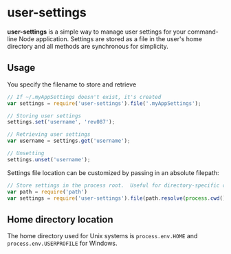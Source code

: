 # user-settings

__user-settings__ is a simple way to manage user settings for your command-line Node application. Settings are stored as a file in the user's home directory and all methods are synchronous for simplicity.

## Usage

You specify the filename to store and retrieve

```js
// If ~/.myAppSettings doesn't exist, it's created
var settings = require('user-settings').file('.myAppSettings');

// Storing user settings
settings.set('username', 'rev087');

// Retrieving user settings
var username = settings.get('username');

// Unsetting
settings.unset('username');

```

Settings file location can be customized by passing in an absolute filepath:

```js
// Store settings in the process root.  Useful for directory-specific configurations.
var path = require('path')
var settings = require('user-settings').file(path.resolve(process.cwd(), '.myAppSettings))
```

## Home directory location

The home directory used for Unix systems is `process.env.HOME` and `process.env.USERPROFILE` for Windows.
